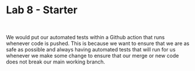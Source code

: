 # Lab 8 - Starter
<br />

We would put our automated tests within a Github action that runs whenever code is pushed.  This is because we want to ensure that we are as safe as possible and always having automated tests that will run for us whenever we make some change to ensure that our merge or new code does not break our main working branch.
